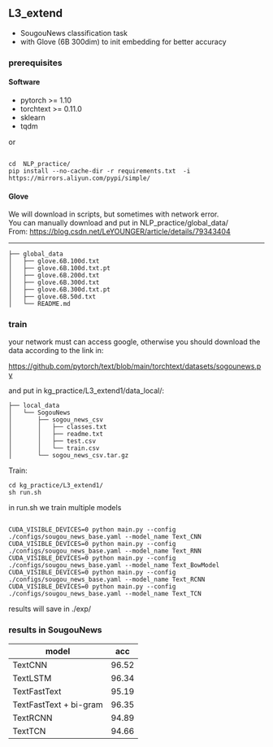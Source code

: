 ## L3_extend


- SougouNews classification task
- with Glove (6B 300dim) to init embedding for better accuracy

 ### prerequisites

#### Software

- pytorch >= 1.10
- torchtext >= 0.11.0
- sklearn
- tqdm

or

```

cd  NLP_practice/
pip install --no-cache-dir -r requirements.txt  -i https://mirrors.aliyun.com/pypi/simple/

```

#### Glove
We will download in scripts, but sometimes with network error. <br/>
You can manually download and put in NLP_practice/global_data/ <br/>
From: https://blog.csdn.net/LeYOUNGER/article/details/79343404

---
```
├── global_data
│   ├── glove.6B.100d.txt
│   ├── glove.6B.100d.txt.pt
│   ├── glove.6B.200d.txt
│   ├── glove.6B.300d.txt
│   ├── glove.6B.300d.txt.pt
│   ├── glove.6B.50d.txt
│   └── README.md
```

### train

your network must can access google, otherwise you should download the 
data according to the link in: <br/>

https://github.com/pytorch/text/blob/main/torchtext/datasets/sogounews.py

and put in kg_practice/L3_extend1/data_local/:
```
├── local_data
│   └── SogouNews
│       ├── sogou_news_csv
│       │   ├── classes.txt
│       │   ├── readme.txt
│       │   ├── test.csv
│       │   └── train.csv
│       └── sogou_news_csv.tar.gz
```


Train:

```
cd kg_practice/L3_extend1/
sh run.sh

```

in run.sh  we train multiple models <br/>
```

CUDA_VISIBLE_DEVICES=0 python main.py --config ./configs/sougou_news_base.yaml --model_name Text_CNN
CUDA_VISIBLE_DEVICES=0 python main.py --config ./configs/sougou_news_base.yaml --model_name Text_RNN
CUDA_VISIBLE_DEVICES=0 python main.py --config ./configs/sougou_news_base.yaml --model_name Text_BowModel
CUDA_VISIBLE_DEVICES=0 python main.py --config ./configs/sougou_news_base.yaml --model_name Text_RCNN
CUDA_VISIBLE_DEVICES=0 python main.py --config ./configs/sougou_news_base.yaml --model_name Text_TCN
```
results will save in ./exp/


### results in SougouNews
model| acc
|---|:---:
TextCNN| 96.52
TextLSTM|  96.34
TextFastText| 95.19
TextFastText + bi-gram| 96.35
TextRCNN| 94.89
TextTCN| 94.66



